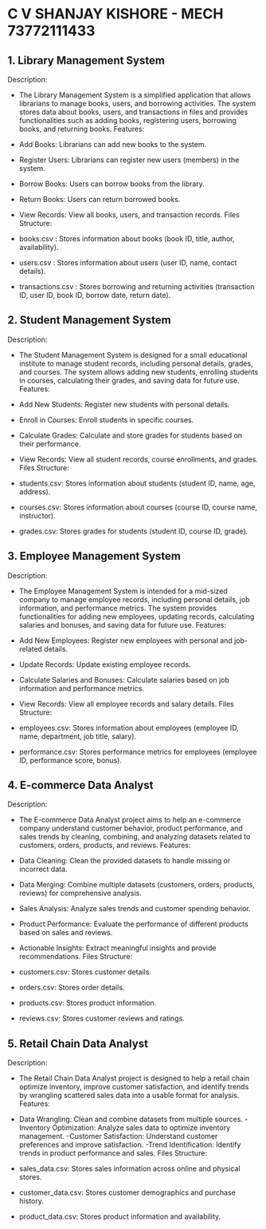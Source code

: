 # C V SHANJAY KISHORE - MECH 73772111433
## 1. Library Management System
Description:

* The Library Management System is a simplified application that allows librarians to manage books, users, and borrowing activities. The system stores data about books, users, and transactions in files and provides functionalities such as adding books, registering users, borrowing books, and returning books.
Features:

* Add Books: Librarians can add new books to the system.
* Register Users: Librarians can register new users (members) in the system.
* Borrow Books: Users can borrow books from the library.
* Return Books: Users can return borrowed books.
* View Records: View all books, users, and transaction records. Files Structure:
* books.csv : Stores information about books (book ID, title, author, availability).
* users.csv : Stores information about users (user ID, name, contact details).
* transactions.csv : Stores borrowing and returning activities (transaction ID, user ID, book ID, borrow date, return date).
## 2. Student Management System
Description:

* The Student Management System is designed for a small educational institute to manage student records, including personal details, grades, and courses. The system allows adding new students, enrolling students in courses, calculating their grades, and saving data for future use.
Features:

* Add New Students: Register new students with personal details.
* Enroll in Courses: Enroll students in specific courses.
* Calculate Grades: Calculate and store grades for students based on their performance.
* View Records: View all student records, course enrollments, and grades. Files Structure:
* students.csv: Stores information about students (student ID, name, age, address).
* courses.csv: Stores information about courses (course ID, course name, instructor).
* grades.csv: Stores grades for students (student ID, course ID, grade).
## 3. Employee Management System
Description:

* The Employee Management System is intended for a mid-sized company to manage employee records, including personal details, job information, and performance metrics. The system provides functionalities for adding new employees, updating records, calculating salaries and bonuses, and saving data for future use.
Features:

* Add New Employees: Register new employees with personal and job-related details.
* Update Records: Update existing employee records.
* Calculate Salaries and Bonuses: Calculate salaries based on job information and performance metrics.
* View Records: View all employee records and salary details. Files Structure:
* employees.csv: Stores information about employees (employee ID, name, department, job title, salary).
* performance.csv: Stores performance metrics for employees (employee ID, performance score, bonus).
## 4. E-commerce Data Analyst
Description:

* The E-commerce Data Analyst project aims to help an e-commerce company understand customer behavior, product performance, and sales trends by cleaning, combining, and analyzing datasets related to customers, orders, products, and reviews.
Features:

* Data Cleaning: Clean the provided datasets to handle missing or incorrect data.
* Data Merging: Combine multiple datasets (customers, orders, products, reviews) for comprehensive analysis.
* Sales Analysis: Analyze sales trends and customer spending behavior.
* Product Performance: Evaluate the performance of different products based on sales and reviews.
* Actionable Insights: Extract meaningful insights and provide recommendations. Files Structure:
* customers.csv: Stores customer details.
* orders.csv: Stores order details.
* products.csv: Stores product information.
* reviews.csv: Stores customer reviews and ratings.
## 5. Retail Chain Data Analyst
Description:

* The Retail Chain Data Analyst project is designed to help a retail chain optimize inventory, improve customer satisfaction, and identify trends by wrangling scattered sales data into a usable format for analysis.
Features:

* Data Wrangling: Clean and combine datasets from multiple sources. -Inventory Optimization: Analyze sales data to optimize inventory management. -Customer Satisfaction: Understand customer preferences and improve satisfaction. -Trend Identification: Identify trends in product performance and sales. Files Structure:
* sales_data.csv: Stores sales information across online and physical stores.
* customer_data.csv: Stores customer demographics and purchase history.
* product_data.csv: Stores product information and availability.

